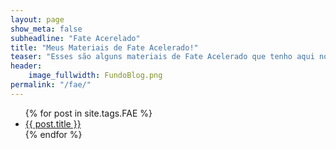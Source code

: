 ```yaml
---
layout: page
show_meta: false
subheadline: "Fate Acerelado"
title: "Meus Materiais de Fate Acelerado!"
teaser: "Esses são alguns materiais de Fate Acelerado que tenho aqui nos meus cacarecos. Fique a vontade para se Servir"
header:
    image_fullwidth: FundoBlog.png
permalink: "/fae/"
---
```

<ul>
    {% for post in site.tags.FAE %}
    <li><a href="{{ site.url }}{{ post.url }}">{{ post.title }}</a></li>
    {% endfor %}
</ul>
